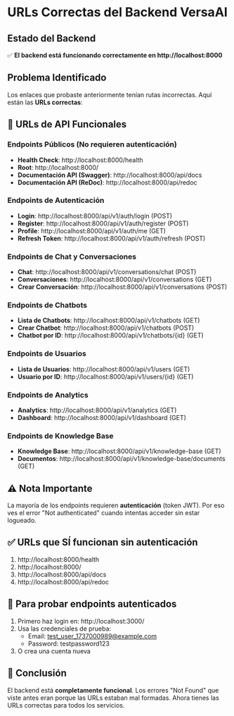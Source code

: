 # URLs Correctas del Backend VersaAI

## Estado del Backend
✅ **El backend está funcionando correctamente en http://localhost:8000**

## Problema Identificado
Los enlaces que probaste anteriormente tenían rutas incorrectas. Aquí están las **URLs correctas**:

## 🔧 URLs de API Funcionales

### Endpoints Públicos (No requieren autenticación)
- **Health Check**: http://localhost:8000/health
- **Root**: http://localhost:8000/
- **Documentación API (Swagger)**: http://localhost:8000/api/docs
- **Documentación API (ReDoc)**: http://localhost:8000/api/redoc

### Endpoints de Autenticación
- **Login**: http://localhost:8000/api/v1/auth/login (POST)
- **Register**: http://localhost:8000/api/v1/auth/register (POST)
- **Profile**: http://localhost:8000/api/v1/auth/me (GET)
- **Refresh Token**: http://localhost:8000/api/v1/auth/refresh (POST)

### Endpoints de Chat y Conversaciones
- **Chat**: http://localhost:8000/api/v1/conversations/chat (POST)
- **Conversaciones**: http://localhost:8000/api/v1/conversations (GET)
- **Crear Conversación**: http://localhost:8000/api/v1/conversations (POST)

### Endpoints de Chatbots
- **Lista de Chatbots**: http://localhost:8000/api/v1/chatbots (GET)
- **Crear Chatbot**: http://localhost:8000/api/v1/chatbots (POST)
- **Chatbot por ID**: http://localhost:8000/api/v1/chatbots/{id} (GET)

### Endpoints de Usuarios
- **Lista de Usuarios**: http://localhost:8000/api/v1/users (GET)
- **Usuario por ID**: http://localhost:8000/api/v1/users/{id} (GET)

### Endpoints de Analytics
- **Analytics**: http://localhost:8000/api/v1/analytics (GET)
- **Dashboard**: http://localhost:8000/api/v1/dashboard (GET)

### Endpoints de Knowledge Base
- **Knowledge Base**: http://localhost:8000/api/v1/knowledge-base (GET)
- **Documentos**: http://localhost:8000/api/v1/knowledge-base/documents (GET)

## ⚠️ Nota Importante
La mayoría de los endpoints requieren **autenticación** (token JWT). Por eso ves el error "Not authenticated" cuando intentas acceder sin estar logueado.

## ✅ URLs que SÍ funcionan sin autenticación
1. http://localhost:8000/health
2. http://localhost:8000/
3. http://localhost:8000/api/docs
4. http://localhost:8000/api/redoc

## 🔑 Para probar endpoints autenticados
1. Primero haz login en: http://localhost:3000/
2. Usa las credenciales de prueba:
   - Email: test_user_1737000989@example.com
   - Password: testpassword123
3. O crea una cuenta nueva

## 📝 Conclusión
El backend está **completamente funcional**. Los errores "Not Found" que viste antes eran porque las URLs estaban mal formadas. Ahora tienes las URLs correctas para todos los servicios.